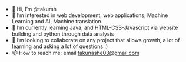 - 👋 Hi, I’m @takumh
- 👀 I’m interested in web development, web applications, Machine Learning and AI, Machine translation.
- 🌱 I’m currently learning Java, and HTML-CSS-Javascript via website building and python through data analysis
- 💞️ I’m looking to collaborate on any project that allows growth, a lot of learning and asking a lot of questions :)
- 📫 How to reach me: email takunashe03@gmail.com

<!---
takumh/takumh is a ✨ special ✨ repository because its `README.md` (this file) appears on your GitHub profile.
You can click the Preview link to take a look at your changes.
--->
